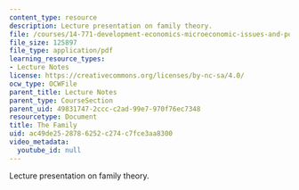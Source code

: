```yaml
---
content_type: resource
description: Lecture presentation on family theory.
file: /courses/14-771-development-economics-microeconomic-issues-and-policy-models-fall-2008/ac49de2528786252c274c7fce3aa8300_lec11.pdf
file_size: 125897
file_type: application/pdf
learning_resource_types:
- Lecture Notes
license: https://creativecommons.org/licenses/by-nc-sa/4.0/
ocw_type: OCWFile
parent_title: Lecture Notes
parent_type: CourseSection
parent_uid: 49831747-2ccc-c2ad-99e7-970f76ec7348
resourcetype: Document
title: The Family
uid: ac49de25-2878-6252-c274-c7fce3aa8300
video_metadata:
  youtube_id: null
---
```

Lecture presentation on family theory.